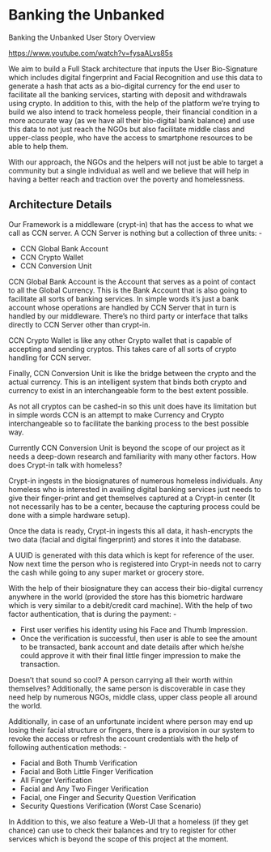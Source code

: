 # Banking the Unbanked

Banking the Unbanked
User Story Overview

https://www.youtube.com/watch?v=fysaALvs85s

We aim to build a Full Stack architecture that inputs the User Bio-Signature which includes digital fingerprint and Facial Recognition and use this data to generate a hash that acts as a bio-digital currency for the end user to facilitate all the banking services, starting with deposit and withdrawals using crypto.
In addition to this, with the help of the platform we’re trying to build we also intend to track homeless people, their financial condition in a more accurate way (as we have all their bio-digital bank balance) and use this data to not just reach the NGOs but also facilitate middle class and upper-class people, who have the access to smartphone resources to be able to help them.

With our approach, the NGOs and the helpers will not just be able to target a community but a single individual as well and we believe that will help in having a better reach and traction over the poverty and homelessness.

## Architecture Details

Our Framework is a middleware (crypt-in) that has the access to what we call as CCN server. A CCN Server is nothing but a collection of three units: -
- CCN Global Bank Account
- CCN Crypto Wallet
- CCN Conversion Unit

CCN Global Bank Account is the Account that serves as a point of contact to all the Global Currency. This is the Bank Account that is also going to facilitate all sorts of banking services. In simple words it’s just a bank account whose operations are handled by CCN Server that in turn is handled by our middleware.
There’s no third party or interface that talks directly to CCN Server other than crypt-in.

CCN Crypto Wallet is like any other Crypto wallet that is capable of accepting and sending cryptos. This takes care of all sorts of crypto handling for CCN server.

Finally, CCN Conversion Unit is like the bridge between the crypto and the actual currency. This is an intelligent system that binds both crypto and currency to exist in an interchangeable form to the best extent possible.

As not all cryptos can be cashed-in so this unit does have its limitation but in simple words CCN is an attempt to make Currency and Crypto interchangeable so to facilitate the banking process to the best possible way.

Currently CCN Conversion Unit is beyond the scope of our project as it needs a deep-down research and familiarity with many other factors.
How does Crypt-in talk with homeless?

Crypt-in ingests in the biosignatures of numerous homeless individuals. Any homeless who is interested in availing digital banking services just needs to give their finger-print and get themselves captured at a Crypt-in center (It not necessarily has to be a center, because the capturing process could be done with a simple hardware setup).

Once the data is ready, Crypt-in ingests this all data, it hash-encrypts the two data (facial and digital fingerprint) and stores it into the database.

A UUID is generated with this data which is kept for reference of the user. Now next time the person who is registered into Crypt-in needs not to carry the cash while going to any super market or grocery store.

With the help of their biosignature they can access their bio-digital currency anywhere in the world (provided the store has this biometric hardware which is very similar to a debit/credit card machine). With the help of two factor authentication, that is during the payment: -

- First user verifies his identity using his Face and Thumb Impression.
- Once the verification is successful, then user is able to see the amount to be transacted, bank account and date details after which he/she could approve it with their final little finger impression to make the transaction.

Doesn’t that sound so cool? A person carrying all their worth within themselves? Additionally, the same person is discoverable in case they need help by numerous NGOs, middle class, upper class people all around the world.

Additionally, in case of an unfortunate incident where person may end up losing their facial structure or fingers, there is a provision in our system to revoke the access or refresh the account credentials with the help of following authentication methods: -

- Facial and Both Thumb Verification
- Facial and Both Little Finger Verification
- All Finger Verification
- Facial and Any Two Finger Verification
- Facial, one Finger and Security Question Verification
- Security Questions Verification (Worst Case Scenario)


In Addition to this, we also feature a Web-UI that a homeless (if they get chance) can use to check their balances and try to register for other services which is beyond the scope of this project at the moment.
